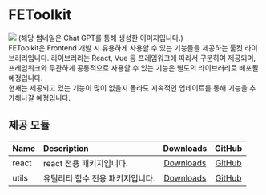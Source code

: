 # FEToolkit

![](https://fejumvuajiwc28287693.gcdn.ntruss.com/fetoolkit/fetoolkit_thumbnail.png)
(해당 썸네일은 Chat GPT를 통해 생성한 이미지입니다.)  
FEToolkit은 Frontend 개발 시 유용하게 사용할 수 있는 기능들을 제공하는 툴킷 라이브러리입니다. 라이브러리는 React, Vue 등 프레임워크에 따라서 구분하여 제공되며, 프레임워크와 무관하게 공통적으로 사용할 수 있는 기능은 별도의 라이브러리로 배포될 예정입니다.  
현재는 제공되고 있는 기능이 많이 없을지 몰라도 지속적인 업데이트를 통해 기능을 추가해나갈 예정입니다.

## 제공 모듈

| Name  | Description                      |                          Downloads                          |           GitHub            |
| :---- | :------------------------------- | :---------------------------------------------------------: | :-------------------------: |
| react | react 전용 패키지입니다.         | [Downloads](https://www.npmjs.com/package/@fetoolkit/react) | [GitHub](./packages/react/) |
| utils | 유틸리티 함수 전용 패키지입니다. | [Downloads](https://www.npmjs.com/package/@fetoolkit/utils) | [GitHub](./packages/utils/) |
